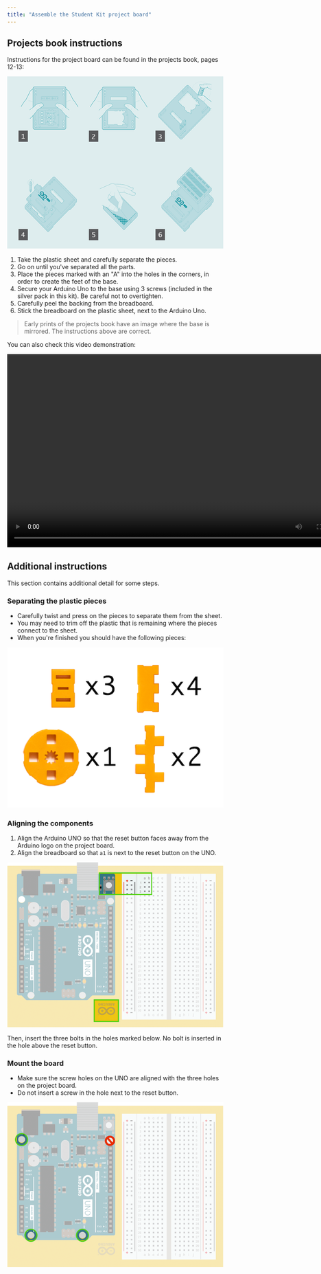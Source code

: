 ```yaml
---
title: "Assemble the Student Kit project board"
---
```


## Projects book instructions

Instructions for the project board can be found in the projects book, pages 12-13:

![Step-by-step instructions for project board assembly.](img/project-board-instructions.png)

1. Take the plastic sheet and carefully separate the pieces.
2. Go on until you've separated all the parts.
3. Place the pieces marked with an "A" into the holes in the corners, in order to create the feet of the base.
4. Secure your Arduino Uno to the base using 3 screws (included in the silver pack in this kit). Be careful not to overtighten.
5. Carefully peel the backing from the breadboard.
6. Stick the breadboard on the plastic sheet, next to the Arduino Uno.

> Early prints of the projects book have an image where the base is mirrored. The instructions above are correct.

You can also check this video demonstration:

<video width="800" height="450" controls>
  <source src="https://www.datocms-assets.com/42182/1615389080-student-kit-mounting-the-project-board-4.mp4" type="video/mp4">
  Your browser does not support the video tag.
</video>

## Additional instructions

This section contains additional detail for some steps.

### Separating the plastic pieces

* Carefully twist and press on the pieces to separate them from the sheet.
* You may need to trim off the plastic that is remaining where the pieces connect to the sheet.
* When you're finished you should have the following pieces:

![The separated plastic pieces.](img/project-board-pieces.png)

### Aligning the components

1. Align the Arduino UNO so that the reset button faces away from the Arduino logo on the project board.
2. Align the breadboard so that `a1` is next to the reset button on the UNO.

![The reset button, a1 pin connector, and Arduino logo on the project board.](img/project-board-graphic-align.png)

Then, insert the three bolts in the holes marked below. No bolt is inserted in the hole above the reset button.

### Mount the board

* Make sure the screw holes on the UNO are aligned with the three holes on the project board.
* Do not insert a screw in the hole next to the reset button.

![The three screw holes to use on the project board.](img/project-board-graphic-screws.png)
